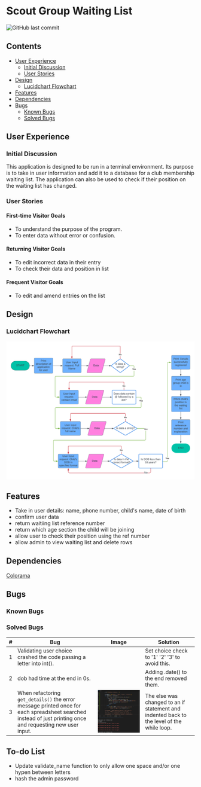 # Scout Group Waiting List

![GitHub last commit](https://img.shields.io/github/last-commit/simonhw/waiting-list)

## Contents
- [User Experience](#user-experience)
    - [Initial Discussion](#initial-discussion)
    - [User Stories](#user-stories)
- [Design](#design)
    - [Lucidchart Flowchart](#lucidchart-flowchart)
- [Features](#features)
- [Dependencies](#dependencies)
- [Bugs](#bugs)
    - [Known Bugs](#known-bugs)
    - [Solved Bugs](#solved-bugs)


## User Experience
### Initial Discussion
This application is designed to be run in a terminal environment. Its purpose is to take in user information and add it to a database for a club membership waiting list. The application can also be used to check if their position on the waiting list has changed.

### User Stories
#### First-time Visitor Goals
- To understand the purpose of the program.
- To enter data without error or confusion.

#### Returning Visitor Goals
- To edit incorrect data in their entry
- To check their data and position in list

#### Frequent Visitor Goals
- To edit and amend entries on the list

## Design
### Lucidchart Flowchart

![Lucidchart flowchart version 1](assets/images/readme/flowchart_v1.png)

## Features
- Take in user details: name, phone number, child's name, date of birth
- confirm user data
- return waitiing list reference number
- return which age section the child will be joining
- allow user to check their position using the ref number
- allow admin to view waiting list and delete rows

## Dependencies
[Colorama](https://pypi.org/project/colorama/)

## Bugs
### Known Bugs

### Solved Bugs
| # | Bug | Image | Solution |
| --- | --- | --- | --- |
| 1 | Validating user choice crashed the code passing a letter into int(). | | Set choice check to '1' '2' '3' to avoid this. |
| 2 | dob had time at the end in 0s. || Adding .date() to the end removed them. |
| 3 | When refactoring `get_details()` the error message printed once for each spreadsheet searched instead of just printing once and requesting new user input. | ![Get details error messages](assets/images/readme/bugs/bug-ref-loops.png) | The else was changed to an if statement and indented back to the level of the while loop. |

## To-do List
- Update validate_name function to only allow one space and/or one hypen between letters
- hash the admin password